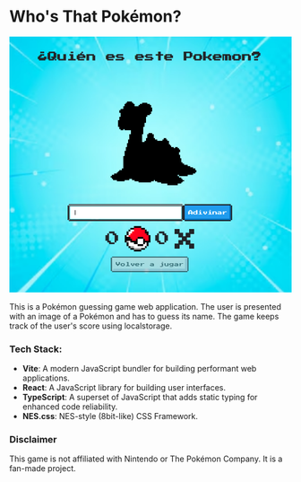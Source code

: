 # Who's That Pokémon?

![Homepage](./assets/screenshot-0.png)

This is a Pokémon guessing game web application. The user is presented with an image of a Pokémon and has to guess its name. The game keeps track of the user's score using localstorage.


### Tech Stack:

- **Vite**: A modern JavaScript bundler for building performant web applications.
- **React**: A JavaScript library for building user interfaces.
- **TypeScript**: A superset of JavaScript that adds static typing for enhanced code reliability.
- **NES.css**: NES-style (8bit-like) CSS Framework.

### Disclaimer
This game is not affiliated with Nintendo or The Pokémon Company. It is a fan-made project.